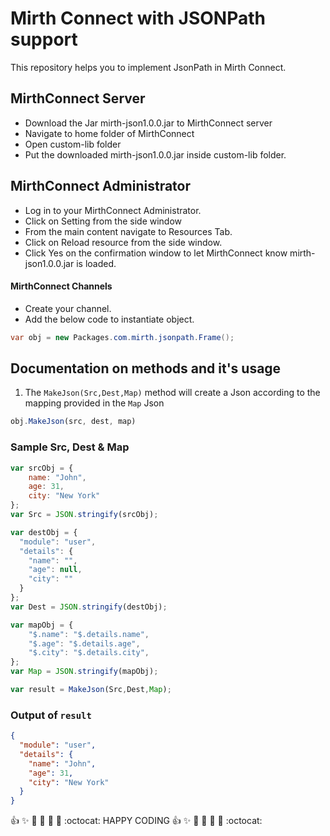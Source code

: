 # Mirth Connect with JSONPath support

This repository helps you to implement JsonPath in Mirth Connect. 

## MirthConnect Server
* Download the Jar mirth-json1.0.0.jar to MirthConnect server
* Navigate to home folder of MirthConnect
* Open custom-lib folder
* Put the downloaded mirth-json1.0.0.jar inside custom-lib folder.

## MirthConnect Administrator
* Log in to your MirthConnect Administrator.
* Click on Setting from the side window
* From the main content navigate to Resources Tab.
* Click on Reload resource from the side window.
* Click Yes on the confirmation window to let MirthConnect know mirth-json1.0.0.jar is loaded.

#### MirthConnect Channels

* Create your channel.
* Add the below code to instantiate object.
```java
var obj = new Packages.com.mirth.jsonpath.Frame();
```
## Documentation on methods and it's usage

1. The <code>MakeJson(Src,Dest,Map)</code> method will create a Json according to the mapping provided in the <code>Map</code> Json
``` javascript
obj.MakeJson(src, dest, map)
```
### Sample Src, Dest & Map
``` javascript
var srcObj = {
    name: "John",
    age: 31,
    city: "New York"
};
var Src = JSON.stringify(srcObj);

var destObj = {
  "module": "user",
  "details": {
    "name": "",
    "age": null,
    "city": ""
  }
};
var Dest = JSON.stringify(destObj);

var mapObj = {
    "$.name": "$.details.name",
    "$.age": "$.details.age",
    "$.city": "$.details.city",
};
var Map = JSON.stringify(mapObj);

var result = MakeJson(Src,Dest,Map);
```
### Output of <code>result</code>
``` json
{
  "module": "user",
  "details": {
    "name": "John",
    "age": 31,
    "city": "New York"
  }
}
```

:+1: :sparkles: :camel: :tada: :rocket: :metal: :octocat:  HAPPY CODING :+1: :sparkles: :camel: :tada: :rocket: :metal: :octocat: 
